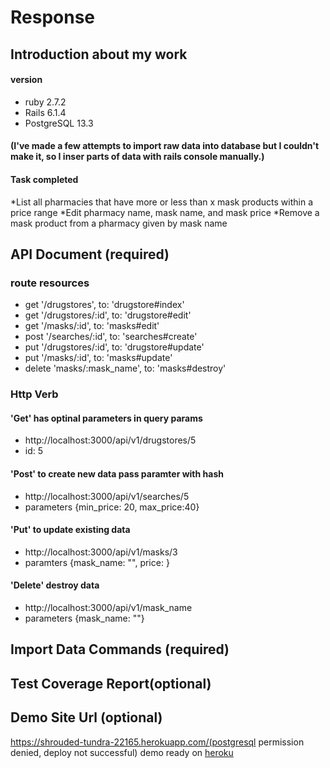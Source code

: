 # Response
## Introduction about my work 
#### version
* ruby 2.7.2
* Rails 6.1.4
* PostgreSQL 13.3
#### (I've made a few attempts to import raw data into database but I couldn't make it, so I inser parts of data with rails console manually.)  
#### Task completed
*List all pharmacies that have more or less than x mask products within a price range
*Edit pharmacy name, mask name, and mask price
*Remove a mask product from a pharmacy given by mask name

## API Document (required)
### route resources
  
* get '/drugstores', to: 'drugstore#index'
* get '/drugstores/:id', to: 'drugstore#edit'
* get '/masks/:id', to: 'masks#edit'
* post '/searches/:id', to: 'searches#create'
* put '/drugstores/:id', to: 'drugstore#update'
* put '/masks/:id', to: 'masks#update'
* delete 'masks/:mask_name', to: 'masks#destroy'

### Http Verb 
####  'Get' has optinal parameters in query params
*  http://localhost:3000/api/v1/drugstores/5
*  id: 5

#### 'Post' to create new data pass paramter with hash
* http://localhost:3000/api/v1/searches/5
* parameters {min_price: 20, max_price:40}

#### 'Put' to update existing data
* http://localhost:3000/api/v1/masks/3
* paramters {mask_name: "", price: }


#### 'Delete' destroy data
* http://localhost:3000/api/v1/mask_name
* parameters {mask_name: ""}

## Import Data Commands (required)


## Test Coverage Report(optional)

  
## Demo Site Url (optional)
  https://shrouded-tundra-22165.herokuapp.com/(postgresql permission denied, deploy not successful)
  demo ready on [heroku](#demo-site-url-optional)
